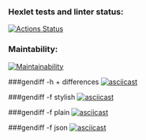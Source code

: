 ### Hexlet tests and linter status:
[![Actions Status](https://github.com/megiazavr/python-project-50/actions/workflows/hexlet-check.yml/badge.svg)](https://github.com/megiazavr/python-project-50/actions)

### Maintability:
[![Maintainability](https://api.codeclimate.com/v1/badges/66f57cb8d7347b5da271/maintainability)](https://codeclimate.com/github/megiazavr/python-project-50/maintainability)

###gendiff -h + differences
[![asciicast](https://asciinema.org/a/31SLevTZWgXAfpWs8fi1VCpaU.svg)](https://asciinema.org/a/31SLevTZWgXAfpWs8fi1VCpaU)

###gendiff -f stylish
[![asciicast](https://asciinema.org/a/SrmiRmHs4VhfnGRNy8Mc5wnUE.svg)](https://asciinema.org/a/SrmiRmHs4VhfnGRNy8Mc5wnUE)

###gendiff -f plain
[![asciicast](https://asciinema.org/a/G9dMgz8FbJcRu1mHsWQgb65sJ.svg)](https://asciinema.org/a/G9dMgz8FbJcRu1mHsWQgb65sJ)

###gendiff -f json
[![asciicast](https://asciinema.org/a/7VPHpjwhD0crD4Xh9ULHM0gWN.svg)](https://asciinema.org/a/7VPHpjwhD0crD4Xh9ULHM0gWN)
